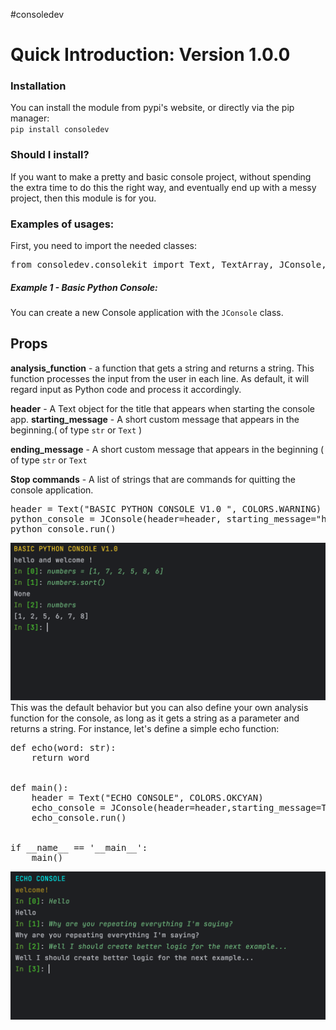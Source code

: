 #consoledev
<h1>Quick Introduction: Version 1.0.0</h1>
<h3>Installation</h3>
You can install the module from pypi's website, or 
directly via the pip manager: <br/>
<code>pip install consoledev</code>
<br/>
<h3>Should I install?</h3>
If you want to make a pretty and basic console project, without 
spending the extra time to do this the right way, and eventually end up
with a messy project, then this module is for you. <br/>

<h3>Examples of usages:</h3>
First, you need to import the needed classes:
<pre lang="python">from consoledev.consolekit import Text, TextArray, JConsole, COLORS</pre>
<h5>Example 1 - Basic Python Console:</h5>
<p>You can create a new Console application with the <code>JConsole</code> class.
</p>
<h2>Props</h2>
<b>analysis_function</b> - a function that gets a string and returns a string. This function processes the input from the user in each line. As default, it will regard input as Python code and process it accordingly.

<b>header</b> - A Text object for the title that appears when starting the console app.
<b>starting_message</b> - A short custom message that appears in the beginning.( of type <code>str</code> or <code>Text</code> )

<b>ending_message</b> - A short custom message that appears in the beginning ( of type <code>str</code> or <code>Text</code>

<b>Stop commands</b> - A list of strings that are commands for quitting the console application.

<pre lang="python">
header = Text("BASIC PYTHON CONSOLE V1.0 ", COLORS.WARNING)
python_console = JConsole(header=header, starting_message="hello and welcome !", ending_message=" goodbye !")
python_console.run()
</pre>
<img src="defaultConsole.png" />
This was the default behavior but you can also define your own analysis function for the console, 
as long as it gets a string as a parameter and returns a string. For instance, let's define a simple echo function:
<pre  lang="python">
def echo(word: str):
    return word
    <br/>
def main():
    header = Text("ECHO CONSOLE", COLORS.OKCYAN)
    echo_console = JConsole(header=header,starting_message=Text("welcome!",COLORS.CYELLOW),analysis_function=echo)
    echo_console.run()
    <br/>
if __name__ == '__main__':
    main()
</pre>

<img src="echoConsole.png" />
